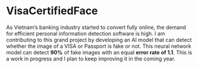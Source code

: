 # VisaCertifiedFace

As Vietnam’s banking industry started to convert fully online, the demand for efficient personal information detection software is high. I am contributing to this grand project by developing an AI model that can detect whether the image of a VISA or Passport is fake or not. This neural network model can detect **90%** of fake images with an equal **error rate of 1.1**. This is a work in progress and I plan to keep improving it in the coming year.

